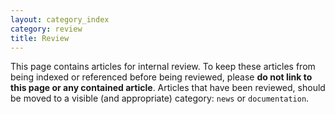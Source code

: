 ```yaml
---
layout: category_index
category: review
title: Review
---
```


<!--
{% assign category_items = site.categories.review %}
-->

This page contains articles for internal review. To keep these articles from
being indexed or referenced before being reviewed, please **do not link to
this page or any contained article**. Articles that have been reviewed, should
be moved to a visible (and appropriate) category: `news` or `documentation`.
